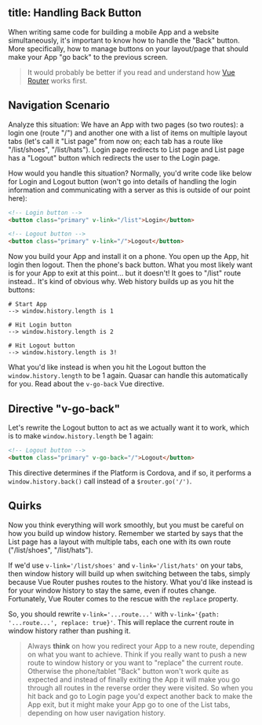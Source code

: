 title: Handling Back Button
---
When writing same code for building a mobile App and a website simultaneously, it's important to know how to handle the "Back" button. More specifically, how to manage buttons on your layout/page that should make your App "go back" to the previous screen.

> It would probably be better if you read and understand how [Vue Router](http://router.vuejs.org/) works first.

## Navigation Scenario
Analyze this situation: We have an App with two pages (so two routes): a login one (route "/") and another one with a list of items on multiple layout tabs (let's call it "List page" from now on; each tab has a route like "/list/shoes", "/list/hats"). Login page redirects to List page and List page has a "Logout" button which redirects the user to the Login page.

How would you handle this situation? Normally, you'd write code like below for Login and Logout button (won't go into details of handling the login information and communicating with a server as this is outside of our point here):
``` html
<!-- Login button -->
<button class="primary" v-link="/list">Login</button>

<!-- Logout button -->
<button class="primary" v-link="/">Logout</button>
```

Now you build your App and install it on a phone. You open up the App, hit login then logout. Then the phone's back button. What you most likely want is for your App to exit at this point... but it doesn't! It goes to "/list" route instead.. It's kind of obvious why. Web history builds up as you hit the buttons:
```
# Start App
--> window.history.length is 1

# Hit Login button
--> window.history.length is 2

# Hit Logout button
--> window.history.length is 3!
```

What you'd like instead is when you hit the Logout button the `window.history.length` to be 1 again. Quasar can handle this automatically for you. Read about the `v-go-back` Vue directive.

## Directive "v-go-back"
Let's rewrite the Logout button to act as we actually want it to work, which is to make `window.history.length` be 1 again:
``` html
<!-- Logout button -->
<button class="primary" v-go-back="/">Logout</button>
```

This directive determines if the Platform is Cordova, and if so, it performs a `window.history.back()` call instead of a `$router.go('/')`.

## Quirks
Now you think everything will work smoothly, but you must be careful on how you build up window history. Remember we started by says that the List page has a layout with multiple tabs, each one with its own route ("/list/shoes", "/list/hats").

If we'd use `v-link='/list/shoes'` and `v-link='/list/hats'` on your tabs, then window history will build up when switching between the tabs, simply because Vue Router pushes routes to the history. What you'd like instead is for your window history to stay the same, even if routes change. Fortunately, Vue Router comes to the rescue with the `replace` property.

So, you should rewrite `v-link='...route...'` with `v-link='{path: '...route...', replace: true}'`. This will replace the current route in window history rather than pushing it.

> Always **think** on how you redirect your App to a new route, depending on what you want to achieve. Think if you really want to push a new route to window history or you want to "replace" the current route. Otherwise the phone/tablet "Back" button won't work quite as expected and instead of finally exiting the App it will make you go through all routes in the reverse order they were visited. So when you hit back and go to Login page you'd expect another back to make the App exit, but it might make your App go to one of the List tabs, depending on how user navigation history.
